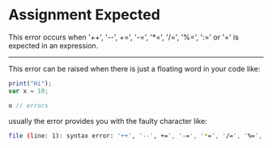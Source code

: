 # Assignment Expected
This error occurs when '++', '--', +=', '-=', '*=', '/=', '%=', ':=' or '=' is expected in an expression.
***
This error can be raised when there is just a floating word in your code like:
```js
print("Hi");
var x = 10;

o // errors
```
usually the error provides you with the faulty character like:
```bash
file (line: 1): syntax error: '++', '--', +=', '-=', '*=', '/=', '%=', ':=' or '=' expected (near 'o')
```
